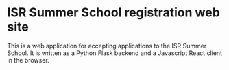 # ISR Summer School registration web site

This is a web application for accepting applications to the ISR Summer School. It is written as a Python Flask backend and a Javascript React client in the browser.
